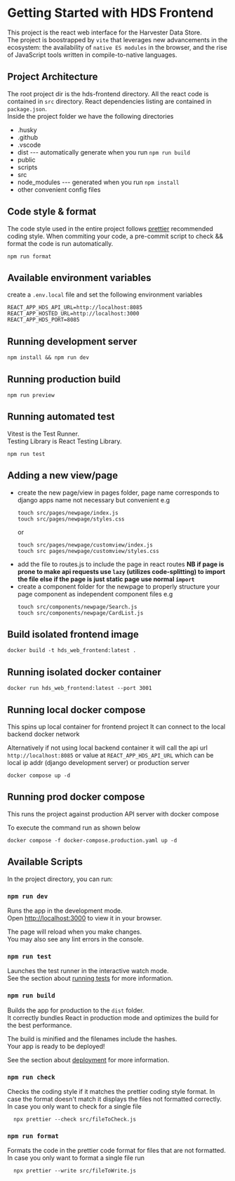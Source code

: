# Getting Started with HDS Frontend

This project is the react web interface for the Harvester Data Store.<br/>
The project is boostrapped by `vite` that leverages new advancements in the ecosystem: the availability of `native ES modules` in the browser, and the rise of JavaScript tools written in compile-to-native languages. <br/>

## Project Architecture

The root project dir is the hds-frontend directory.
All the react code is contained in `src` directory.
React dependencies listing are contained in `package.json`. <br/>
Inside the project folder we have the following directories

- .husky
- .github
- .vscode
- dist --- automatically generate when you run `npm run build`
- public
- scripts
- src
- node_modules --- generated when you run `npm install`
- other convenient config files

## Code style & format

The code style used in the entire project follows [prettier](https://prettier.io/) recommended coding style.
When commiting your code, a pre-commit script to check && format the code is run automatically.

```
npm run format
```

## Available environment variables

create a `.env.local` file and set the following environment variables

```
REACT_APP_HDS_API_URL=http://localhost:8085
REACT_APP_HOSTED_URL=http://localhost:3000
REACT_APP_HDS_PORT=8085
```

## Running development server

```
npm install && npm run dev
```

## Running production build

```
npm run preview
```

## Running automated test

Vitest is the Test Runner. <br/>
Testing Library is React Testing Library. <br/>

```
npm run test
```

## Adding a new view/page

- create the new page/view in pages folder, page name corresponds to django apps name not necessary but convenient e.g
  ```
  touch src/pages/newpage/index.js
  touch src/pages/newpage/styles.css
  ```
  or
  ```
  touch src/pages/newpage/customview/index.js
  touch src pages/newpage/customview/styles.css
  ```
- add the file to routes.js to include the page in react routes
  **NB if page is prone to make api requests use `lazy` (utilizes code-splitting) to import the file else if the page is just static page use normal `import`**
- create a component folder for the newpage to properly structure your page component as independent component files e.g
  ```
  touch src/components/newpage/Search.js
  touch src/components/newpage/CardList.js
  ```

## Build isolated frontend image

```
docker build -t hds_web_frontend:latest .
```

## Running isolated docker container

```
docker run hds_web_frontend:latest --port 3001
```

## Running local docker compose

This spins up local container for frontend project
It can connect to the local backend docker network

Alternatively if not using local backend container it will call the api
url `http://localhost:8085` or value at `REACT_APP_HDS_API_URL` which can be local ip addr (django development server) or production server

```
docker compose up -d
```

## Running prod docker compose

This runs the project against production API server with docker compose

To execute the command run as shown below

```
docker compose -f docker-compose.production.yaml up -d
```

## Available Scripts

In the project directory, you can run:

### `npm run dev`

Runs the app in the development mode. \
Open [http://localhost:3000](http://localhost:3000) to view it in your browser.

The page will reload when you make changes.\
You may also see any lint errors in the console.

### `npm run test`

Launches the test runner in the interactive watch mode.\
See the section about [running tests](https://vitest.dev/) for more information.

### `npm run build`

Builds the app for production to the `dist` folder.\
It correctly bundles React in production mode and optimizes the build for the best performance.

The build is minified and the filenames include the hashes.\
Your app is ready to be deployed!

See the section about [deployment](https://vitejs.dev/guide/build.html) for more information.

### `npm run check`

Checks the coding style if it matches the prettier coding style format.
In case the format doesn't match it displays the files not formatted correctly.
In case you only want to check for a single file

```
  npx prettier --check src/fileToCheck.js
```

### `npm run format`

Formats the code in the prettier code format for files that are not formatted.
In case you only want to format a single file run

```
  npx prettier --write src/fileToWrite.js
```
